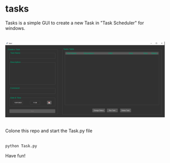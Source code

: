 # tasks

Tasks is a simple GUI to create a new Task in "Task Scheduler" for windows. 
<br>
<br>
<br>
![Alt text](https://github.com/Alpha-Centauri-00/tasks/blob/main/update_task.png)


<br>
Colone this repo and start the Task.py file
<br>
<br>

```bash
python Task.py
```
Have fun!
